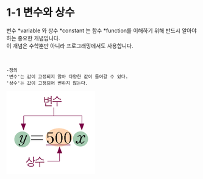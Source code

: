 # 1-1 변수와 상수

변수 *variable 와 상수 *constant 는 함수 *function를 이해하기 위해 반드시 알아야 하는 중요한 개념입니다.    
이 개념은 수학뿐만 아니라 프로그래밍에서도 사용합니다.

<br>

```
-정의
'변수'는 값이 고정되지 않아 다양한 값이 들어갈 수 있다.
'상수'는 값이 고정되어 변하지 않는다.
```

![그림 1.1.1](./변수와상수사진.png)
